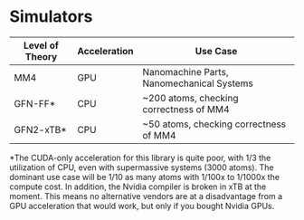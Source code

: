 # Simulators

| Level of Theory | Acceleration | Use Case |
| --------------- | ------- | -------- |
| MM4 | GPU | Nanomachine Parts, Nanomechanical Systems |
| GFN-FF\* | CPU | ~200 atoms, checking correctness of MM4 |
| GFN2-xTB\* | CPU | ~50 atoms, checking correctness of MM4 |

\*The CUDA-only acceleration for this library is quite poor, with 1/3 the utilization of CPU, even with supermassive systems (3000 atoms). The dominant use case will be 1/10 as many atoms with 1/100x to 1/1000x the compute cost. In addition, the Nvidia compiler is broken in xTB at the moment. This means no alternative vendors are at a disadvantage from a GPU acceleration that would work, but only if you bought Nvidia GPUs.

